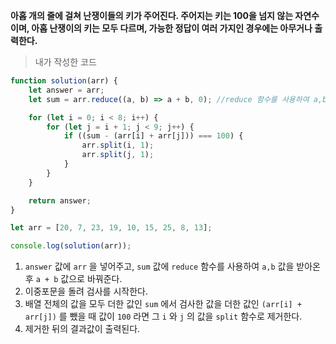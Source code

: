 **아홉 개의 줄에 걸쳐 난쟁이들의 키가 주어진다. 주어지는 키는 100을 넘지 않는 자연수이며, 아홉 난쟁이의 키는 모두 다르며, 가능한 정답이 여러 가지인 경우에는 아무거나 출력한다.**

> 내가 작성한 코드

```javascript
function solution(arr) {
    let answer = arr;
    let sum = arr.reduce((a, b) => a + b, 0); //reduce 함수를 사용하여 a,b 값을 받아온 후 a + b 값으로 바꿈

    for (let i = 0; i < 8; i++) {
        for (let j = i + 1; j < 9; j++) {
            if ((sum - (arr[i] + arr[j])) === 100) {
                arr.split(i, 1);
                arr.split(j, 1);
            }
        }
    }

    return answer;
}

let arr = [20, 7, 23, 19, 10, 15, 25, 8, 13];

console.log(solution(arr));
```

1. `answer` 값에 `arr` 을 넣어주고, `sum` 값에 `reduce` 함수를 사용하여 `a,b` 값을 받아온 후 `a + b` 값으로 바꿔준다.
2. 이중포문을 돌려 검사를 시작한다.
3. 배열 전체의 값을 모두 더한 값인 `sum` 에서 검사한 값을 더한 값인 `(arr[i] + arr[j])` 를 뺐을 때 값이 `100` 라면 그 `i` 와 `j` 의 값을 `split` 함수로 제거한다.
4. 제거한 뒤의 결과값이 출력된다.
